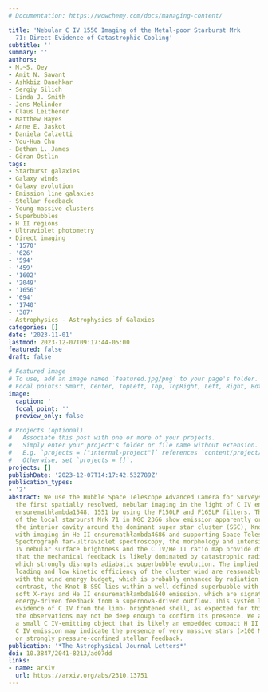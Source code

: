 ```yaml
---
# Documentation: https://wowchemy.com/docs/managing-content/

title: 'Nebular C IV 1550 Imaging of the Metal-poor Starburst Mrk
  71: Direct Evidence of Catastrophic Cooling'
subtitle: ''
summary: ''
authors:
- M.~S. Oey
- Amit N. Sawant
- Ashkbiz Danehkar
- Sergiy Silich
- Linda J. Smith
- Jens Melinder
- Claus Leitherer
- Matthew Hayes
- Anne E. Jaskot
- Daniela Calzetti
- You-Hua Chu
- Bethan L. James
- Göran Östlin
tags:
- Starburst galaxies
- Galaxy winds
- Galaxy evolution
- Emission line galaxies
- Stellar feedback
- Young massive clusters
- Superbubbles
- H II regions
- Ultraviolet photometry
- Direct imaging
- '1570'
- '626'
- '594'
- '459'
- '1602'
- '2049'
- '1656'
- '694'
- '1740'
- '387'
- Astrophysics - Astrophysics of Galaxies
categories: []
date: '2023-11-01'
lastmod: 2023-12-07T09:17:44-05:00
featured: false
draft: false

# Featured image
# To use, add an image named `featured.jpg/png` to your page's folder.
# Focal points: Smart, Center, TopLeft, Top, TopRight, Left, Right, BottomLeft, Bottom, BottomRight.
image:
  caption: ''
  focal_point: ''
  preview_only: false

# Projects (optional).
#   Associate this post with one or more of your projects.
#   Simply enter your project's folder or file name without extension.
#   E.g. `projects = ["internal-project"]` references `content/project/deep-learning/index.md`.
#   Otherwise, set `projects = []`.
projects: []
publishDate: '2023-12-07T14:17:42.532789Z'
publication_types:
- '2'
abstract: We use the Hubble Space Telescope Advanced Camera for Surveys to obtain
  the first spatially resolved, nebular imaging in the light of C IV ensuremathłambda
  ensuremathłambda1548, 1551 by using the F150LP and F165LP filters. These observations
  of the local starburst Mrk 71 in NGC 2366 show emission apparently originating within
  the interior cavity around the dominant super star cluster (SSC), Knot A. Together
  with imaging in He II ensuremathłambda4686 and supporting Space Telescope Imaging
  Spectrograph far-ultraviolet spectroscopy, the morphology and intensity of the C
  IV nebular surface brightness and the C IV/He II ratio map provide direct evidence
  that the mechanical feedback is likely dominated by catastrophic radiative cooling,
  which strongly disrupts adiabatic superbubble evolution. The implied extreme mass
  loading and low kinetic efficiency of the cluster wind are reasonably consistent
  with the wind energy budget, which is probably enhanced by radiation pressure. In
  contrast, the Knot B SSC lies within a well-defined superbubble with associated
  soft X-rays and He II ensuremathłambda1640 emission, which are signatures of adiabatic,
  energy-driven feedback from a supernova-driven outflow. This system lacks clear
  evidence of C IV from the limb- brightened shell, as expected for this model, but
  the observations may not be deep enough to confirm its presence. We also detect
  a small C IV-emitting object that is likely an embedded compact H II region. Its
  C IV emission may indicate the presence of very massive stars (>100 M $_ensuremathødot$)
  or strongly pressure-confined stellar feedback.
publication: '*The Astrophysical Journal Letters*'
doi: 10.3847/2041-8213/ad07dd
links:
- name: arXiv
  url: https://arxiv.org/abs/2310.13751
---
```

